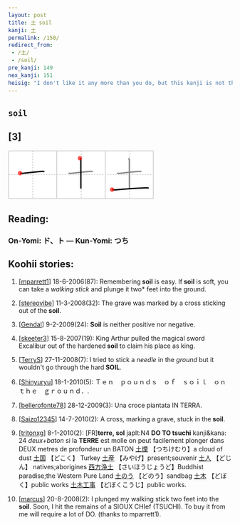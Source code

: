 ```yaml
---
layout: post
title: 土 soil
kanji: 土
permalink: /150/
redirect_from:
 - /土/
 - /soil/
pre_kanji: 149
nex_kanji: 151
heisig: "I don't like it any more than you do, but this kanji is not the pictograph it is trumped up to be: a mound of <b>soil</b> piled on the ground. All I can recommend is that you memorize it as it is. Anyway, it will be occurring with such frequency that you have almost no chance of forgetting it, even if you try."
---
```


## `soil`

## [3]

<div class="stroke"><img src="../images/E59C9F.png" /></div>

## Reading:

### On-Yomi: ド、ト &mdash; Kun-Yomi: つち

## Koohii stories:

1) [<a href="http://kanji.koohii.com/profile/mparrett1">mparrett1</a>] 18-6-2006(87): Remembering<strong> soil</strong> is easy. If<strong> soil</strong> is soft, you can take a <em>walking stick</em> and plunge it two* feet into the ground. 

2) [<a href="http://kanji.koohii.com/profile/stereovibe">stereovibe</a>] 11-3-2008(32): The grave was marked by a cross sticking out of the<strong> soil</strong>. 

3) [<a href="http://kanji.koohii.com/profile/Gendal">Gendal</a>] 9-2-2009(24): <strong>Soil</strong> is neither positive nor negative. 

4) [<a href="http://kanji.koohii.com/profile/skeeter3">skeeter3</a>] 15-8-2007(19): King Arthur pulled the magical sword Excalibur out of the hardened<strong> soil</strong> to claim his place as king. 

5) [<a href="http://kanji.koohii.com/profile/TerryS">TerryS</a>] 27-11-2008(7): I tried to stick a <em>needle</em> in the <em>ground</em> but it wouldn&#039;t go through the hard<strong> SOIL</strong>. 

6) [<a href="http://kanji.koohii.com/profile/Shinyuryu">Shinyuryu</a>] 18-1-2010(5): Ｔｅｎ　ｐｏｕｎｄｓ　ｏｆ　ｓｏｉｌ　ｏｎ　ｔｈｅ　ｇｒｏｕｎｄ．. 

7) [<a href="http://kanji.koohii.com/profile/bellerofonte78">bellerofonte78</a>] 28-12-2009(3): Una croce piantata IN TERRA. 

8) [<a href="http://kanji.koohii.com/profile/Saizo12345">Saizo12345</a>] 14-7-2010(2): A cross, marking a grave, stuck in the<strong> soil</strong>. 

9) [<a href="http://kanji.koohii.com/profile/tritonxg">tritonxg</a>] 8-1-2010(2): [FR]<strong>terre, sol</strong> japlt:N4 <strong>DO TO tsuchi</strong> kanji&amp;kana: 24 <em>deux+baton</em> si la <strong>TERRE</strong> est molle on peut facilement plonger dans DEUX metres de profondeur un BATON  <a href="http://jisho.org/kanji/details/土煙">土煙</a>  【つちけむり】a cloud of dust  <a href="http://jisho.org/kanji/details/土国">土国</a>  【どこく】 Turkey  <a href="http://jisho.org/kanji/details/土産">土産</a>  【みやげ】present;souvenir  <a href="http://jisho.org/kanji/details/土人">土人</a>  【どじん】 natives;aborigines  <a href="http://jisho.org/kanji/details/西方浄土">西方浄土</a>  【さいほうじょうど】Buddhist paradise;the Western Pure Land  <a href="http://jisho.org/kanji/details/土のう">土のう</a>  【どのう】sandbag  <a href="http://jisho.org/kanji/details/土木">土木</a>  【どぼく】public works  <a href="http://jisho.org/kanji/details/土木工事">土木工事</a>  【どぼくこうじ】public works. 

10) [<a href="http://kanji.koohii.com/profile/marcus">marcus</a>] 20-8-2008(2): I plunged my walking stick two feet into the<strong> soil</strong>. Soon, I hit the remains of a SIOUX CHIef (TSUCHI). To buy it from me will require a lot of DO. (thanks to mparrett1). 

